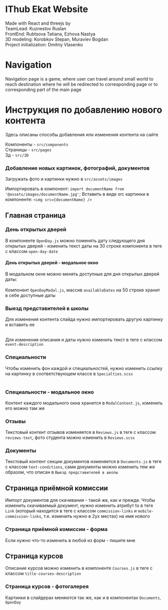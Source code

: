 # IThub Ekat Website

Made with React and threejs by <br />
TeamLead: Kuznestov Ruslan <br />
FrontEnd: Rubtsova Tatiana, Ezhova Nastya <br />
3D modeling: Korobkov Stepan, Muraviev Bogdan <br />
Project initialization: Dmitriy Vlasenko <br />

# Navigation

Navigation page is a game, where user can travel around small world to reach destination where he will be redirected to corresponding page or to corresponding part of the main page

# Инструкция по добавлению нового контента

Здесь описаны способы добавления или изменения контента на сайте

Компоненты - `src/components` <br />
Страницы - `src/pages` <br />
3д - `src/3D`

### Добавление новых картинок, фотографий, документов

Загружать фото и картинки нужно в `src/assets/images`

Импортировать в компонент: `import documentName from '@assets/images/documentName.jpg'`;
Вставить в виде src картинки в компоненте: `<img src={documentName} />`

## Главная страница

### День открытых дверей

В компоненте `OpenDay.js` можно поменять дату следующего дня открытых дверей - изменить текст даты
на 30 строке компонента в теге с классом `open-day-date`

#### День открытых дверей - модальное окно

В модальном окне можно менять доступные для дня открытых дверей даты: <br /> <br />
Компонент `OpenDayModal.js`, массив `availableDates` на 50 строке хранит в себе доступные даты

### Выезд представителей в школы

Для изменения контента слайда нужно импортировать другую картинку и вставить ее <br /> <br />

Для изменения описания и даты нужно изменить текст в теге с классом `event-description`

### Специальности

Чтобы изменить фон каждой и специальностей, нужно изменить ссылку на картинку в соответствующем классе в `Specialties.scss`
<br /> <br />

### Специальности - модальное окно

Контент каждого модального окна хранится в `ModalContent.js`, изменить его можно там же

### Отзывы

Текстовый контент отзывов изменяется в `Reviews.js` в теге с классом `reviews-text`, фото студента можно изменить в `Reviews.scss`

### Документы

Текстовый контент секции документов изменяется в `Documents.js` в теге с классом `text-conditions`, сами документы можно изменить тем же образом, что описан в `Выезд представителей в школы`

 ## Страница приёмной комиссии
 
Импорт документов для скачивания - такой же, как и прежде. Чтобы изменить скачиваемый документ, нужно изменить атрибут to в теге `Link` (который находится в теге с классом `commission-links` и `mobile-commission-links`, т.е. изменить нужно в 2ух местах) на имя нового 

 ### Страница приёмной комиссии - форма
 
Если нужно что-то изменить в любой из форм - пишите мне

 ## Страница курсов
 
Описание курсов можно изменить в компоненте `Courses.js` в теге с классом `title-courses-description`

 ### Страница курсов - фотогалерея
 
 Картинки в слайдерах меняются так же, как и в компонентах `Documents`, `OpenDay` 
